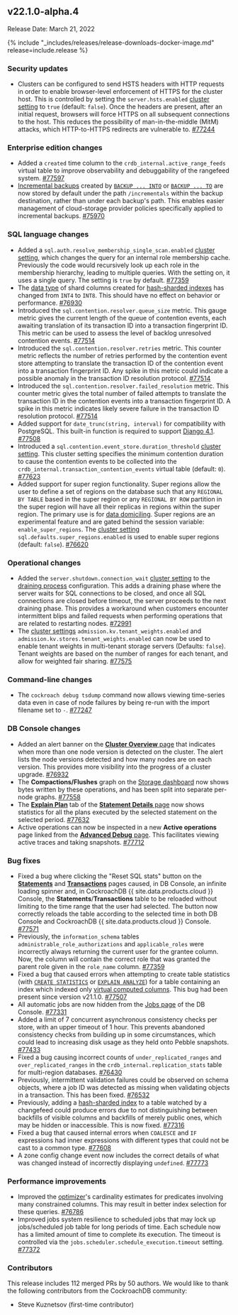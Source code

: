 ## v22.1.0-alpha.4

Release Date: March 21, 2022

{% include "_includes/releases/release-downloads-docker-image.md" release=include.release %}

<h3 id="v22-1-0-alpha-4-security-updates">Security updates</h3>

- Clusters can be configured to send HSTS headers with HTTP requests in order to enable browser-level enforcement of HTTPS for the cluster host. This is controlled by setting the `server.hsts.enabled` [cluster setting](https://www.cockroachlabs.com/docs/v22.1/cluster-settings) to `true` (default: `false`). Once the headers are present, after an initial request, browsers will force HTTPS on all subsequent connections to the host. This reduces the possibility of man-in-the-middle (MitM) attacks, which HTTP-to-HTTPS redirects are vulnerable to. [#77244][#77244]

<h3 id="v22-1-0-alpha-4-enterprise-edition-changes">Enterprise edition changes</h3>

- Added a `created` time column to the `crdb_internal.active_range_feeds` virtual table to improve observability and debuggability of the rangefeed system. [#77597][#77597]
- [Incremental backups](https://www.cockroachlabs.com/docs/v22.1/take-full-and-incremental-backups#incremental-backups) created by [`BACKUP ... INTO`](https://www.cockroachlabs.com/docs/v22.1/backup) or [`BACKUP ... TO`](https://www.cockroachlabs.com/docs/v22.1/backup) are now stored by default under the path `/incrementals` within the backup destination, rather than under each backup's path. This enables easier management of cloud-storage provider policies specifically applied to incremental backups. [#75970][#75970]

<h3 id="v22-1-0-alpha-4-sql-language-changes">SQL language changes</h3>

- Added a `sql.auth.resolve_membership_single_scan.enabled` [cluster setting](https://www.cockroachlabs.com/docs/v22.1/cluster-settings), which changes the query for an internal role membership cache. Previously the code would recursively look up each role in the membership hierarchy, leading to multiple queries. With the setting on, it uses a single query. The setting is `true` by default. [#77359][#77359]
- The [data type](https://www.cockroachlabs.com/docs/v22.1/data-types) of shard columns created for [hash-sharded indexes](https://www.cockroachlabs.com/docs/v22.1/hash-sharded-indexes) has changed from `INT4` to `INT8`. This should have no effect on behavior or performance. [#76930][#76930]
- Introduced the `sql.contention.resolver.queue_size` metric. This gauge metric gives the current length of the queue of contention events, each awaiting translation of its transaction ID into a transaction fingerprint ID. This metric can be used to assess the level of backlog unresolved contention events. [#77514][#77514]
- Introduced the `sql.contention.resolver.retries` metric. This counter metric reflects the number of retries performed by the contention event store attempting to translate the transaction ID of the contention event into a transaction fingerprint ID. Any spike in this metric could indicate a possible anomaly in the transaction ID resolution protocol. [#77514][#77514]
- Introduced the `sql.contention.resolver.failed_resolution` metric. This counter metric gives the total number of failed attempts to translate the transaction ID in the contention events into a transaction fingerprint ID. A spike in this metric indicates likely severe failure in the transaction ID resolution protocol. [#77514][#77514]
- Added support for `date_trunc(string, interval)` for compatibility with PostgreSQL. This built-in function is required to support [Django 4.1](https://docs.djangoproject.com/en/dev/releases/4.1/). [#77508][#77508]
- Introduced a `sql.contention.event_store.duration_threshold` [cluster setting](https://www.cockroachlabs.com/docs/v22.1/cluster-settings). This cluster setting specifies the minimum contention duration to cause the contention events to be collected into the `crdb_internal.transaction_contention_events` virtual table (default: `0`). [#77623][#77623]
- Added support for super region functionality. Super regions allow the user to define a set of regions on the database such that any `REGIONAL BY TABLE` based in the super region or any `REGIONAL BY ROW` partition in the super region will have all their replicas in regions within the super region. The primary use is for [data domiciling](https://www.cockroachlabs.com/docs/v22.1/data-domiciling). Super regions are an experimental feature and are gated behind the session variable: `enable_super_regions`. The [cluster setting](https://www.cockroachlabs.com/docs/v22.1/cluster-settings) `sql.defaults.super_regions.enabled` is used to enable super regions (default: `false`). [#76620][#76620]

<h3 id="v22-1-0-alpha-4-operational-changes">Operational changes</h3>

- Added the `server.shutdown.connection_wait` [cluster setting](https://www.cockroachlabs.com/docs/v22.1/cluster-settings) to the [draining process](https://www.cockroachlabs.com/docs/v22.1/node-shutdown#node-shutdown-sequence) configuration. This adds a draining phase where the server waits for SQL connections to be closed, and once all SQL connections are closed before timeout, the server proceeds to the next draining phase. This provides a workaround when customers encounter intermittent blips and failed requests when performing operations that are related to restarting nodes. [#72991][#72991]
- The [cluster settings](https://www.cockroachlabs.com/docs/v22.1/cluster-settings) `admission.kv.tenant_weights.enabled` and `admission.kv.stores.tenant_weights.enabled` can now be used to enable tenant weights in multi-tenant storage servers (Defaults: `false`). Tenant weights are based on the number of ranges for each tenant, and allow for weighted fair sharing. [#77575][#77575]

<h3 id="v22-1-0-alpha-4-command-line-changes">Command-line changes</h3>

- The `cockroach debug tsdump` command now allows viewing time-series data even in case of node failures by being re-run with the import filename set to `-`. [#77247][#77247]

<h3 id="v22-1-0-alpha-4-db-console-changes">DB Console changes</h3>

- Added an alert banner on the [**Cluster Overview** page](https://www.cockroachlabs.com/docs/v22.1/ui-cluster-overview-page) that indicates when more than one node version is detected on the cluster. The alert lists the node versions detected and how many nodes are on each version. This provides more visibility into the progress of a cluster upgrade. [#76932][#76932]
- The **Compactions/Flushes** graph on the [Storage dashboard](https://www.cockroachlabs.com/docs/v22.1/ui-storage-dashboard) now shows bytes written by these operations, and has been split into separate per-node graphs. [#77558][#77558]
- The [**Explain Plan**](https://www.cockroachlabs.com/docs/v22.1/ui-statements-page#explain-plans) tab of the [**Statement Details** page](https://www.cockroachlabs.com/docs/v22.1/ui-statements-page#statement-details-page) now shows statistics for all the plans executed by the selected statement on the selected period. [#77632][#77632]
- Active operations can now be inspected in a new **Active operations** page linked from the [**Advanced Debug** page](https://www.cockroachlabs.com/docs/v22.1/ui-debug-pages). This facilitates viewing active traces and taking snapshots. [#77712][#77712]

<h3 id="v22-1-0-alpha-4-bug-fixes">Bug fixes</h3>

- Fixed a bug where clicking the "Reset SQL stats" button on the [**Statements**](https://www.cockroachlabs.com/docs/v22.1/ui-statements-page) and [**Transactions**](https://www.cockroachlabs.com/docs/v22.1/ui-transactions-page) pages caused, in DB Console, an infinite loading spinner and, in CockroachDB {{ site.data.products.cloud }} Console, the **Statements**/**Transactions** table to be reloaded without limiting to the time range that the user had selected. The button now correctly reloads the table according to the selected time in both DB Console and CockroachDB {{ site.data.products.cloud }} Console. [#77571][#77571]
- Previously, the `information_schema` tables `administrable_role_authorizations` and `applicable_roles` were incorrectly always returning the current user for the grantee column. Now, the column will contain the correct role that was granted the parent role given in the `role_name` column. [#77359][#77359]
- Fixed a bug that caused errors when attempting to create table statistics (with [`CREATE STATISTICS`](https://www.cockroachlabs.com/docs/v22.1/create-statistics) or [`EXPLAIN ANALYZE`](https://www.cockroachlabs.com/docs/v22.1/explain-analyze)) for a table containing an index which indexed only [virtual computed columns](https://www.cockroachlabs.com/docs/v22.1/computed-columns). This bug had been present since version v21.1.0. [#77507][#77507]
- All automatic jobs are now hidden from the [Jobs page](https://www.cockroachlabs.com/docs/v22.1/ui-jobs-page) of the DB Console. [#77331][#77331]
- Added a limit of 7 concurrent asynchronous consistency checks per store, with an upper timeout of 1 hour. This prevents abandoned consistency checks from building up in some circumstances, which could lead to increasing disk usage as they held onto Pebble snapshots. [#77433][#77433]
- Fixed a bug causing incorrect counts of `under_replicated_ranges` and `over_replicated_ranges` in the `crdb_internal.replication_stats` table for multi-region databases. [#76430][#76430]
- Previously, intermittent validation failures could be observed on schema objects, where a job ID was detected as missing when validating objects in a transaction. This has been fixed. [#76532][#76532]
- Previously, adding a [hash-sharded index](https://www.cockroachlabs.com/docs/v22.1/hash-sharded-indexes) to a table watched by a changefeed could produce errors due to not distinguishing between backfills of visible columns and backfills of merely public ones, which may be hidden or inaccessible. This is now fixed. [#77316][#77316]
- Fixed a bug that caused internal errors when `COALESCE` and `IF` expressions had inner expressions with different types that could not be cast to a common type. [#77608][#77608]
- A zone config change event now includes the correct details of what was changed instead of incorrectly displaying `undefined`. [#77773][#77773]

<h3 id="v22-1-0-alpha-4-performance-improvements">Performance improvements</h3>

- Improved the [optimizer](https://www.cockroachlabs.com/docs/v22.1/cost-based-optimizer)'s cardinality estimates for predicates involving many constrained columns. This may result in better index selection for these queries. [#76786][#76786]
- Improved jobs system resilience to scheduled jobs that may lock up jobs/scheduled job table for long periods of time. Each schedule now has a limited amount of time to complete its execution. The timeout is controlled via the `jobs.scheduler.schedule_execution.timeout` setting. [#77372][#77372]

<div class="release-note-contributors" markdown="1">

<h3 id="v22-1-0-alpha-4-contributors">Contributors</h3>

This release includes 112 merged PRs by 50 authors.
We would like to thank the following contributors from the CockroachDB community:

- Steve Kuznetsov (first-time contributor)

</div>

[#72991]: https://github.com/cockroachdb/cockroach/pull/72991
[#75970]: https://github.com/cockroachdb/cockroach/pull/75970
[#76430]: https://github.com/cockroachdb/cockroach/pull/76430
[#76532]: https://github.com/cockroachdb/cockroach/pull/76532
[#76620]: https://github.com/cockroachdb/cockroach/pull/76620
[#76786]: https://github.com/cockroachdb/cockroach/pull/76786
[#76897]: https://github.com/cockroachdb/cockroach/pull/76897
[#76930]: https://github.com/cockroachdb/cockroach/pull/76930
[#76932]: https://github.com/cockroachdb/cockroach/pull/76932
[#77244]: https://github.com/cockroachdb/cockroach/pull/77244
[#77247]: https://github.com/cockroachdb/cockroach/pull/77247
[#77316]: https://github.com/cockroachdb/cockroach/pull/77316
[#77331]: https://github.com/cockroachdb/cockroach/pull/77331
[#77359]: https://github.com/cockroachdb/cockroach/pull/77359
[#77372]: https://github.com/cockroachdb/cockroach/pull/77372
[#77433]: https://github.com/cockroachdb/cockroach/pull/77433
[#77507]: https://github.com/cockroachdb/cockroach/pull/77507
[#77508]: https://github.com/cockroachdb/cockroach/pull/77508
[#77514]: https://github.com/cockroachdb/cockroach/pull/77514
[#77558]: https://github.com/cockroachdb/cockroach/pull/77558
[#77571]: https://github.com/cockroachdb/cockroach/pull/77571
[#77575]: https://github.com/cockroachdb/cockroach/pull/77575
[#77597]: https://github.com/cockroachdb/cockroach/pull/77597
[#77606]: https://github.com/cockroachdb/cockroach/pull/77606
[#77608]: https://github.com/cockroachdb/cockroach/pull/77608
[#77623]: https://github.com/cockroachdb/cockroach/pull/77623
[#77632]: https://github.com/cockroachdb/cockroach/pull/77632
[#77712]: https://github.com/cockroachdb/cockroach/pull/77712
[#77773]: https://github.com/cockroachdb/cockroach/pull/77773
[962cd2d26]: https://github.com/cockroachdb/cockroach/commit/962cd2d26
